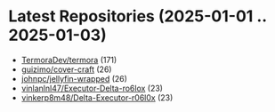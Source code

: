 # Latest Repositories (2025-01-01 .. 2025-01-03)

- [TermoraDev/termora](https://github.com/TermoraDev/termora) (171)
- [guizimo/cover-craft](https://github.com/guizimo/cover-craft) (26)
- [johnpc/jellyfin-wrapped](https://github.com/johnpc/jellyfin-wrapped) (26)
- [vinlanlnl47/Executor-Delta-ro6lox](https://github.com/vinlanlnl47/Executor-Delta-ro6lox) (23)
- [vinkerp8m48/Delta-Executor-r06l0x](https://github.com/vinkerp8m48/Delta-Executor-r06l0x) (23)
